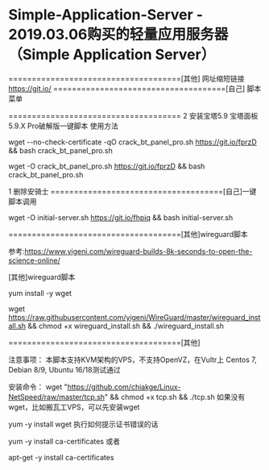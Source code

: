 # Simple-Application-Server - 2019.03.06购买的轻量应用服务器 （Simple Application Server）
=====================================[其他]
网址缩短链接 https://git.io/
=====================================[自己]
脚本菜单


=====================================
2 安装宝塔5.9
宝塔面板5.9.X Pro破解版一键脚本
使用方法

wget --no-check-certificate -qO crack_bt_panel_pro.sh https://git.io/fprzD && bash crack_bt_panel_pro.sh

wget -O crack_bt_panel_pro.sh https://git.io/fprzD && bash crack_bt_panel_pro.sh

1 删除安骑士
=====================================[自己]一键脚本调用

wget -O initial-server.sh https://git.io/fhpiq && bash initial-server.sh


=====================================[其他]wireguard脚本

参考:https://www.yigeni.com/wireguard-builds-8k-seconds-to-open-the-science-online/

[其他]wireguard脚本

yum install -y wget

wget https://raw.githubusercontent.com/yigeni/WireGuard/master/wireguard_install.sh && chmod +x wireguard_install.sh && ./wireguard_install.sh

=====================================[其他]


注意事项：
本脚本支持KVM架构的VPS，不支持OpenVZ，在Vultr上 Centos 7, Debian 8/9, Ubuntu 16/18测试通过

安装命令：
wget "https://github.com/chiakge/Linux-NetSpeed/raw/master/tcp.sh" && chmod +x tcp.sh && ./tcp.sh
如果没有wget，比如搬瓦工VPS，可以先安装wget

yum -y install wget
执行如何提示证书错误的话

yum -y install ca-certificates
或者

apt-get -y install ca-certificates
